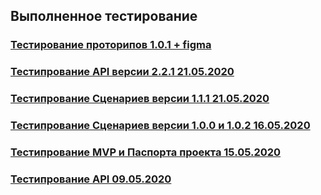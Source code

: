 ## Выполненное тестирование

### [Тестирование проторипов 1.0.1 + figma](https://schstp.github.io/Theater-Platform/sketches/tests/test_22_05_2020)
### [Тестипрование API версии 2.2.1 21.05.2020](https://schstp.github.io/Theater-Platform/api/test/test_21_05_2020(1))
### [Тестипрование Сценариев версии 1.1.1 21.05.2020](https://schstp.github.io/Theater-Platform/scenarios/tests/tests_21/test_21_05_2020)
### [Тестипрование Сценариев версии 1.0.0 и 1.0.2 16.05.2020](https://schstp.github.io/Theater-Platform/scenarios/tests/test16.05.2020/test)
### [Тестипрование MVP и Паспорта проекта 15.05.2020](https://schstp.github.io/Theater-Platform/passport/tests/test_15_05_2020)
### [Тестипрование API 09.05.2020](https://schstp.github.io/Theater-Platform/api/test/test_09_05_2020)




